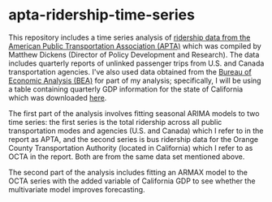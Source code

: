 # apta-ridership-time-series
This repository includes a time series analysis of [ridership data from the American Public Transportation Association (APTA)](https://www.apta.com/research-technical-resources/transit-statistics/ridership-report/) which was compiled by Matthew Dickens (Director of Policy Development and Research). The data includes quarterly reports of unlinked passenger trips from U.S. and Canada transportation agencies. I've also used data obtained from the [Bureau of Economic Analysis (BEA)](https://www.bea.gov/) for part of my analysis; specifically, I will be using a table containing quarterly GDP information for the state of California which was downloaded [here](https://apps.bea.gov/regional/downloadzip.cfm).

The first part of the analysis involves fitting seasonal ARIMA models to two time series: the first series is the total ridership across all public transportation modes and agencies (U.S. and Canada) which I refer to in the report as APTA, and the second series is bus ridership data for the Orange County Transportation Authority (located in California) which I refer to as OCTA in the report. Both are from the same data set mentioned above. 

The second part of the analysis includes fitting an ARMAX model to the OCTA series with the added variable of California GDP to see whether the multivariate model improves forecasting. 


